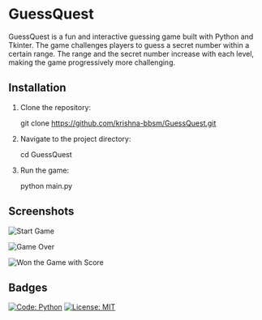 # GuessQuest

GuessQuest is a fun and interactive guessing game built with Python and Tkinter. The game challenges players to guess a secret number within a certain range. The range and the secret number increase with each level, making the game progressively more challenging.

## Installation

1. Clone the repository:

	git clone https://github.com/krishna-bbsm/GuessQuest.git

2. Navigate to the project directory:

	cd GuessQuest

3. Run the game:

	python main.py

## Screenshots

![Start Game](https://github.com/krishna-bbsm/Guess_Quest/blob/main/O1.png)

![Game Over](https://github.com/krishna-bbsm/Guess_Quest/blob/main/O2.png)

![Won the Game with Score](https://github.com/krishna-bbsm/Guess_Quest/blob/main/O3.png)


## Badges

[![Code: Python](https://img.shields.io/badge/Made%20with-Python-3776AB.svg)](https://shields.io/)
[![License: MIT](https://img.shields.io/badge/License-MIT-yellow.svg)](https://opensource.org/licenses/MIT)


